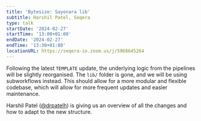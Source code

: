 ```yaml
---
title: 'Bytesize: Sayonara lib'
subtitle: Harshil Patel, Seqera
type: talk
startDate: '2024-02-27'
startTime: '13:00+01:00'
endDate: '2024-02-27'
endTime: '13:30+01:00'
locationURL: https://seqera-io.zoom.us/j/5968645264
---
```


Following the latest `TEMPLATE` update, the underlying logic from the pipelines will be slightly reorganised.
The `lib/` folder is gone, and we will be using subworkflows instead.
This should allow for a more modular and flexible codebase, which will allow for more frequent updates and easier maintenance.

Harshil Patel ([@drpatelh](https://github.com/drpatelh)) is giving us an overview of all the changes and how to adapt to the new structure.
